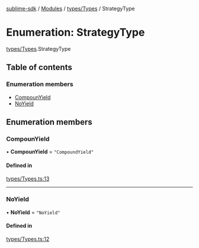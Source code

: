 [sublime-sdk](../README.md) / [Modules](../modules.md) / [types/Types](../modules/types_Types.md) / StrategyType

# Enumeration: StrategyType

[types/Types](../modules/types_Types.md).StrategyType

## Table of contents

### Enumeration members

- [CompounYield](types_Types.StrategyType.md#compounyield)
- [NoYield](types_Types.StrategyType.md#noyield)

## Enumeration members

### CompounYield

• **CompounYield** = `"CompoundYield"`

#### Defined in

[types/Types.ts:13](https://github.com/akshay111meher/sublime-sdk/blob/f53141a/src/types/Types.ts#L13)

___

### NoYield

• **NoYield** = `"NoYield"`

#### Defined in

[types/Types.ts:12](https://github.com/akshay111meher/sublime-sdk/blob/f53141a/src/types/Types.ts#L12)
